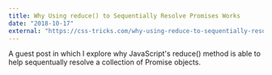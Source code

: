 ```yaml
---
title: Why Using reduce() to Sequentially Resolve Promises Works
date: "2018-10-17"
external: "https://css-tricks.com/why-using-reduce-to-sequentially-resolve-promises-works/"
---
```


A guest post in which I explore why JavaScript's reduce() method is able to help sequentually resolve a collection of Promise objects.